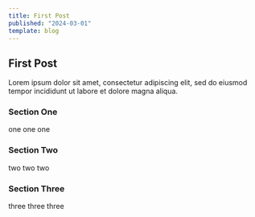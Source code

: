 ```yaml
---
title: First Post
published: "2024-03-01"
template: blog
---
```


## First Post

Lorem ipsum dolor sit amet, consectetur adipiscing elit, sed do eiusmod tempor incididunt ut labore et dolore magna aliqua.

### Section One

one one one

### Section Two

two two two

### Section Three

three three three
